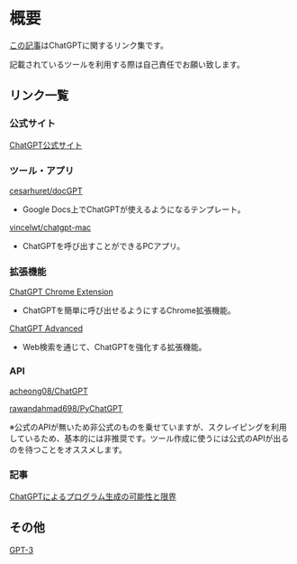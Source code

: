 # 概要

[この記事](https://github.com/gamari/chatgpt-links)はChatGPTに関するリンク集です。

記載されているツールを利用する際は自己責任でお願い致します。

## リンク一覧

### 公式サイト

[ChatGPT公式サイト](https://chat.openai.com/)

### ツール・アプリ

[cesarhuret/docGPT](https://github.com/cesarhuret/docGPT)

- Google Docs上でChatGPTが使えるようになるテンプレート。

[vincelwt/chatgpt-mac](https://github.com/vincelwt/chatgpt-mac)

- ChatGPTを呼び出すことができるPCアプリ。

### 拡張機能

[ChatGPT Chrome Extension](https://chrome.google.com/webstore/detail/chatgpt-chrome-extension/cdjifpfganmhoojfclednjdnnpooaojb)

- ChatGPTを簡単に呼び出せるようにするChrome拡張機能。


[ChatGPT Advanced](https://chrome.google.com/webstore/detail/chatgpt-advanced/lpfemeioodjbpieminkklglpmhlngfcn)

- Web検索を通じて、ChatGPTを強化する拡張機能。

### API

[acheong08/ChatGPT](https://github.com/acheong08/ChatGPT)

[rawandahmad698/PyChatGPT](https://github.com/rawandahmad698/PyChatGPT/)

※公式のAPIが無いため非公式のものを乗せていますが、スクレイピングを利用しているため、基本的には非推奨です。ツール作成に使うには公式のAPIが出るのを待つことをオススメします。

### 記事

[ChatGPTによるプログラム生成の可能性と限界](https://qiita.com/autotaker1984/items/5b5ac8c01d11fbbbc4a7)

## その他

[GPT-3](/gpt3/README.md)